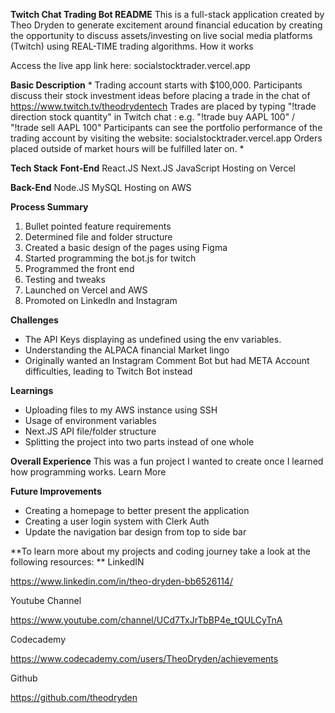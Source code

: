 **Twitch Chat Trading Bot README**
This is a full-stack application created by Theo Dryden to generate excitement around financial education by creating the opportunity to discuss assets/investing on live social media platforms (Twitch) using REAL-TIME trading algorithms.
How it works

Access the live app link here: socialstocktrader.vercel.app

**Basic Description**
*
Trading account starts with $100,000. Participants discuss their stock investment ideas before placing a trade in the chat of https://www.twitch.tv/theodrydentech
Trades are placed by typing "!trade direction stock quantity" in Twitch chat : e.g. "!trade buy AAPL 100" / "!trade sell AAPL 100"
Participants can see the portfolio performance of the trading account by visiting the website: socialstocktrader.vercel.app
Orders placed outside of market hours will be fulfilled later on.
*

**Tech Stack**
**Font-End**
React.JS
Next.JS
JavaScript
Hosting on Vercel

**Back-End**
Node.JS
MySQL
Hosting on AWS

**Process Summary**
1. Bullet pointed feature requirements
2. Determined file and folder structure
3. Created a basic design of the pages using Figma
4. Started programming the bot.js for twitch
5. Programmed the front end
6. Testing and tweaks
7. Launched on Vercel and AWS
8. Promoted on LinkedIn and Instagram

**Challenges**
- The API Keys displaying as undefined using the env variables. 
- Understanding the ALPACA financial Market lingo
- Originally wanted an Instagram Comment Bot but had META Account difficulties, leading to Twitch Bot instead 

**Learnings**
- Uploading files to my AWS instance using SSH
- Usage of environment variables 
- Next.JS API file/folder structure
- Splitting the project into two parts instead of one whole

**Overall Experience**
This was a fun project I wanted to create once I learned how programming works.
Learn More

**Future Improvements**
- Creating a homepage to better present the application
- Creating a user login system with Clerk Auth
- Update the navigation bar design from top to side bar
  

**To learn more about my projects and coding journey take a look at the following resources:
**
LinkedIN

https://www.linkedin.com/in/theo-dryden-bb6526114/

Youtube Channel

https://www.youtube.com/channel/UCd7TxJrTbBP4e_tQULCyTnA

Codecademy

https://www.codecademy.com/users/TheoDryden/achievements

Github

https://github.com/theodryden

